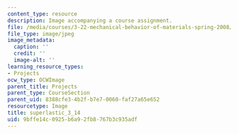 ```yaml
---
content_type: resource
description: Image accompanying a course assignment.
file: /media/courses/3-22-mechanical-behavior-of-materials-spring-2008/9bffe14c0925b6a92fb8767b3c935adf_superlastic_3_14.jpg
file_type: image/jpeg
image_metadata:
  caption: ''
  credit: ''
  image-alt: ''
learning_resource_types:
- Projects
ocw_type: OCWImage
parent_title: Projects
parent_type: CourseSection
parent_uid: 8388cfe3-4b2f-b7e7-0060-faf27a65e652
resourcetype: Image
title: superlastic_3_14
uid: 9bffe14c-0925-b6a9-2fb8-767b3c935adf
---
```

